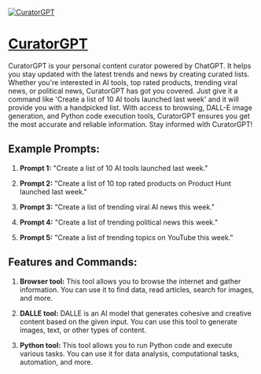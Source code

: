 [![CuratorGPT](null)](https://chat.openai.com/g/g-3Df4zQppr-curatorgpt)

# [CuratorGPT](https://chat.openai.com/g/g-3Df4zQppr-curatorgpt)

CuratorGPT is your personal content curator powered by ChatGPT. It helps you stay updated with the latest trends and news by creating curated lists. Whether you're interested in AI tools, top rated products, trending viral news, or political news, CuratorGPT has got you covered. Just give it a command like 'Create a list of 10 AI tools launched last week' and it will provide you with a handpicked list. With access to browsing, DALL-E image generation, and Python code execution tools, CuratorGPT ensures you get the most accurate and reliable information. Stay informed with CuratorGPT!

## Example Prompts:

1. **Prompt 1:** "Create a list of 10 AI tools launched last week."

2. **Prompt 2:** "Create a list of 10 top rated products on Product Hunt launched last week."

3. **Prompt 3:** "Create a list of trending viral AI news this week."

4. **Prompt 4:** "Create a list of trending political news this week."

5. **Prompt 5:** "Create a list of trending topics on YouTube this week."


## Features and Commands:

1. **Browser tool:** This tool allows you to browse the internet and gather information. You can use it to find data, read articles, search for images, and more.

2. **DALLE tool:** DALLE is an AI model that generates cohesive and creative content based on the given input. You can use this tool to generate images, text, or other types of content.

3. **Python tool:** This tool allows you to run Python code and execute various tasks. You can use it for data analysis, computational tasks, automation, and more.